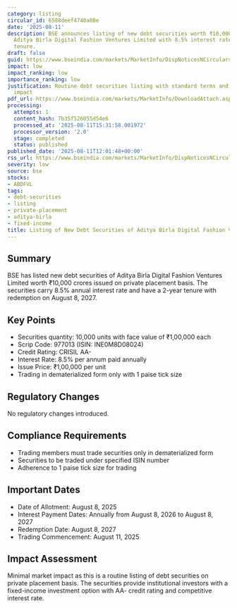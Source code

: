 ```yaml
---
category: listing
circular_id: 6588deef4740a08e
date: '2025-08-11'
description: BSE announces listing of new debt securities worth ₹10,000 crores by
  Aditya Birla Digital Fashion Ventures Limited with 8.5% interest rate and 2-year
  tenure.
draft: false
guid: https://www.bseindia.com/markets/MarketInfo/DispNoticesNCirculars.aspx?Noticeid={5181A74E-1295-48A8-AC34-A01A06ED3DB1}&noticeno=20250811-26&dt=08/11/2025&icount=26&totcount=58&flag=0
impact: low
impact_ranking: low
importance_ranking: low
justification: Routine debt securities listing with standard terms and limited market
  impact
pdf_url: https://www.bseindia.com/markets/MarketInfo/DownloadAttach.aspx?id=20250811-26&attachedId=
processing:
  attempts: 1
  content_hash: 7b35f526055d54e6
  processed_at: '2025-08-11T15:31:58.001972'
  processor_version: '2.0'
  stage: completed
  status: published
published_date: '2025-08-11T12:01:48+00:00'
rss_url: https://www.bseindia.com/markets/MarketInfo/DispNoticesNCirculars.aspx?Noticeid={5181A74E-1295-48A8-AC34-A01A06ED3DB1}&noticeno=20250811-26&dt=08/11/2025&icount=26&totcount=58&flag=0
severity: low
source: bse
stocks:
- ABDFVL
tags:
- debt-securities
- listing
- private-placement
- aditya-birla
- fixed-income
title: Listing of New Debt Securities of Aditya Birla Digital Fashion Ventures Limited
---
```


## Summary

BSE has listed new debt securities of Aditya Birla Digital Fashion Ventures Limited worth ₹10,000 crores issued on private placement basis. The securities carry 8.5% annual interest rate and have a 2-year tenure with redemption on August 8, 2027.

## Key Points

- Securities quantity: 10,000 units with face value of ₹1,00,000 each
- Scrip Code: 977013 (ISIN: INE0M8D08024)
- Credit Rating: CRISIL AA-
- Interest Rate: 8.5% per annum paid annually
- Issue Price: ₹1,00,000 per unit
- Trading in dematerialized form only with 1 paise tick size

## Regulatory Changes

No regulatory changes introduced.

## Compliance Requirements

- Trading members must trade securities only in dematerialized form
- Securities to be traded under specified ISIN number
- Adherence to 1 paise tick size for trading

## Important Dates

- Date of Allotment: August 8, 2025
- Interest Payment Dates: Annually from August 8, 2026 to August 8, 2027
- Redemption Date: August 8, 2027
- Trading Commencement: August 11, 2025

## Impact Assessment

Minimal market impact as this is a routine listing of debt securities on private placement basis. The securities provide institutional investors with a fixed-income investment option with AA- credit rating and competitive interest rate.